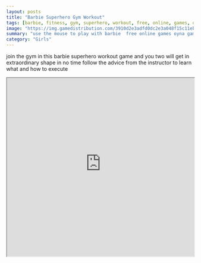 ```yaml
---
layout: posts
title: "Barbie Superhero Gym Workout"
tags: [barbie, fitness, gym, superhero, workout, free, online, games, oyna, game, free, games, play, play, games]
image: "https://img.gamedistribution.com/3910d2e3adfd0dc2e3a048f15c11eb74.jpg"
summary: "use the mouse to play with barbie  free online games oyna game free games play play games"
category: "Girls"
---
```


join the gym in this barbie superhero workout game and you two will get in extraordinary shape in no time follow the advice from the instructor to learn what and how to execute

<iframe width="100%" height="480px;" src="https://flash.gamedistribution.com?game=3910d2e3adfd0dc2e3a048f15c11eb74"></iframe>